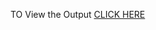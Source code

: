 TO View the Output
[CLICK HERE](https://htmlpreview.github.io/?https://github.com/Suresh310/thecourseraone/blob/main/module2-solution/index.html)
